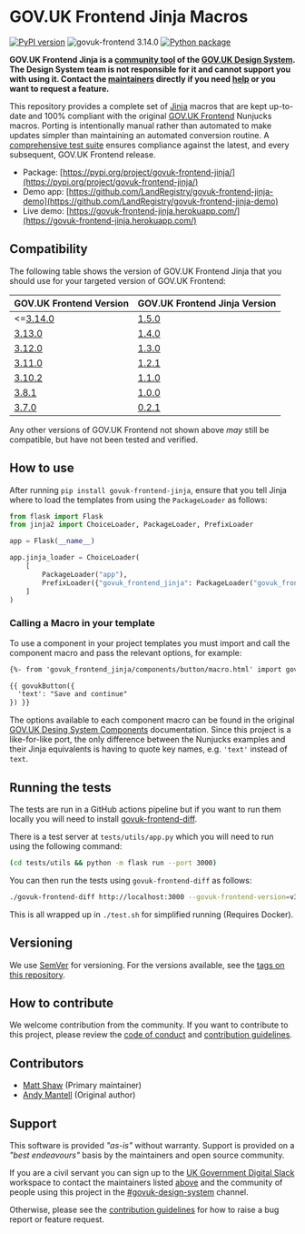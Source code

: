 # GOV.UK Frontend Jinja Macros

[![PyPI version](https://badge.fury.io/py/govuk-frontend-jinja.svg)](https://pypi.org/project/govuk-frontend-jinja/)
![govuk-frontend 3.14.0](https://img.shields.io/badge/govuk--frontend%20version-3.14.0-005EA5?logo=gov.uk&style=flat)
[![Python package](https://github.com/LandRegistry/govuk-frontend-jinja/actions/workflows/python-package.yml/badge.svg)](https://github.com/LandRegistry/govuk-frontend-jinja/actions/workflows/python-package.yml)

**GOV.UK Frontend Jinja is a [community tool](https://design-system.service.gov.uk/community/resources-and-tools/) of the [GOV.UK Design System](https://design-system.service.gov.uk/). The Design System team is not responsible for it and cannot support you with using it. Contact the [maintainers](#contributors) directly if you need [help](#support) or you want to request a feature.**

This repository provides a complete set of [Jinja](https://jinja.palletsprojects.com/) macros that are kept up-to-date and 100% compliant with the original [GOV.UK Frontend](https://github.com/alphagov/govuk-frontend) Nunjucks macros. Porting is intentionally manual rather than automated to make updates simpler than maintaining an automated conversion routine. A [comprehensive test suite](https://github.com/surevine/govuk-frontend-diff) ensures compliance against the latest, and every subsequent, GOV.UK Frontend release.

- Package: [https://pypi.org/project/govuk-frontend-jinja/](https://pypi.org/project/govuk-frontend-jinja/)
- Demo app: [https://github.com/LandRegistry/govuk-frontend-jinja-demo](https://github.com/LandRegistry/govuk-frontend-jinja-demo)
- Live demo: [https://govuk-frontend-jinja.herokuapp.com/](https://govuk-frontend-jinja.herokuapp.com/)

## Compatibility

The following table shows the version of GOV.UK Frontend Jinja that you should use for your targeted version of GOV.UK Frontend:

| GOV.UK Frontend Version | GOV.UK Frontend Jinja Version |
| ----------------------- | ----------------------------- |
| <=[3.14.0](https://github.com/alphagov/govuk-frontend/releases/tag/v3.14.0) | [1.5.0](https://github.com/LandRegistry/govuk-frontend-jinja/releases/tag/1.5.0) |
| [3.13.0](https://github.com/alphagov/govuk-frontend/releases/tag/v3.13.0) | [1.4.0](https://github.com/LandRegistry/govuk-frontend-jinja/releases/tag/1.4.0) |
| [3.12.0](https://github.com/alphagov/govuk-frontend/releases/tag/v3.12.0) | [1.3.0](https://github.com/LandRegistry/govuk-frontend-jinja/releases/tag/1.3.0) |
| [3.11.0](https://github.com/alphagov/govuk-frontend/releases/tag/v3.11.0) | [1.2.1](https://github.com/LandRegistry/govuk-frontend-jinja/releases/tag/1.2.1) |
| [3.10.2](https://github.com/alphagov/govuk-frontend/releases/tag/v3.10.2) | [1.1.0](https://github.com/LandRegistry/govuk-frontend-jinja/releases/tag/1.1.0) |
| [3.8.1](https://github.com/alphagov/govuk-frontend/releases/tag/v3.8.1) | [1.0.0](https://github.com/LandRegistry/govuk-frontend-jinja/releases/tag/1.0.0) |
| [3.7.0](https://github.com/alphagov/govuk-frontend/releases/tag/v3.7.0) | [0.2.1](https://github.com/LandRegistry/govuk-frontend-jinja/releases/tag/0.2.1) |

Any other versions of GOV.UK Frontend not shown above _may_ still be compatible, but have not been tested and verified.

## How to use

After running `pip install govuk-frontend-jinja`, ensure that you tell Jinja where to load the templates from using the `PackageLoader` as follows:

```python
from flask import Flask
from jinja2 import ChoiceLoader, PackageLoader, PrefixLoader

app = Flask(__name__)

app.jinja_loader = ChoiceLoader(
    [
        PackageLoader("app"),
        PrefixLoader({"govuk_frontend_jinja": PackageLoader("govuk_frontend_jinja")}),
    ]
)
```

### Calling a Macro in your template

To use a component in your project templates you must import and call the component macro and pass the relevant options, for example:

```html
{%- from 'govuk_frontend_jinja/components/button/macro.html' import govukButton -%}

{{ govukButton({
  'text': "Save and continue"
}) }}
```

The options available to each component macro can be found in the original [GOV.UK Desing System Components](https://design-system.service.gov.uk/components/) documentation. Since this project is a like-for-like port, the only difference between the Nunjucks examples and their Jinja equivalents is having to quote key names, e.g. `'text'` instead of `text`.

## Running the tests

The tests are run in a GitHub actions pipeline but if you want to run them locally you will need to install [govuk-frontend-diff](https://github.com/surevine/govuk-frontend-diff).

There is a test server at `tests/utils/app.py` which you will need to run using the following command:

```bash
(cd tests/utils && python -m flask run --port 3000)
```

You can then run the tests using `govuk-frontend-diff` as follows:

```bash
./govuk-frontend-diff http://localhost:3000 --govuk-frontend-version=v3.14.0
```

This is all wrapped up in `./test.sh` for simplified running (Requires Docker).

## Versioning

We use [SemVer](http://semver.org/) for versioning. For the versions available, see the [tags on this repository](https://github.com/LandRegistry/govuk-frontend-jinja/tags).

## How to contribute

We welcome contribution from the community. If you want to contribute to this project, please review the [code of conduct](CODE_OF_CONDUCT.md) and [contribution guidelines](CONTRIBUTING.md).

## Contributors

- [Matt Shaw](https://github.com/matthew-shaw) (Primary maintainer)
- [Andy Mantell](https://github.com/andymantell) (Original author)

## Support

This software is provided _"as-is"_ without warranty. Support is provided on a _"best endeavours"_ basis by the maintainers and open source community.

If you are a civil servant you can sign up to the [UK Government Digital Slack](https://ukgovernmentdigital.slack.com/signup) workspace to contact the maintainers listed [above](#contributors) and the community of people using this project in the [#govuk-design-system](https://ukgovernmentdigital.slack.com/archives/C6DMEH5R6) channel.

Otherwise, please see the [contribution guidelines](CONTRIBUTING.md) for how to raise a bug report or feature request.
